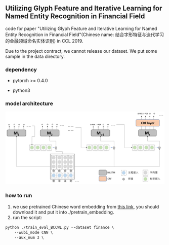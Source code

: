 ## Utilizing Glyph Feature and Iterative Learning for Named Entity Recognition in Financial Field 

code for paper "Utilizing Glyph Feature and Iterative Learning for Named Entity Recognition in Financial Field"(Chinese name: 结合字形特征与迭代学习的金融领域命名实体识别) in CCL 2019.

Due to the project contract, we cannot release our dataset. We put some sample in the data directory.



### dependency

- pytorch >= 0.4.0

- python3



### model architecture

![](./img/model5.png)



### how to run

1. we use pretrained Chinese word embedding from [this link](https://github.com/Embedding/Chinese-Word-Vectors), you should download it and put it into ./pretrain\_embedding.
2. run the script:

```shell
python ./train_eval_BCCWL.py --dataset finance \
	--wubi_mode CNN \
	--aux_num 3 \
```

